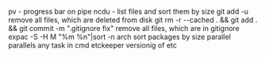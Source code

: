 pv - progress bar on pipe
ncdu - list files and sort them by size
git add -u remove all files, which are deleted from disk
git rm -r --cached . && git add . && git commit -m ".gitignore fix" remove all files, which are in gitignore
expac -S -H M "%m %n"|sort -n arch sort packages by size
parallel parallels any task in cmd
etckeeper versionig of etc
